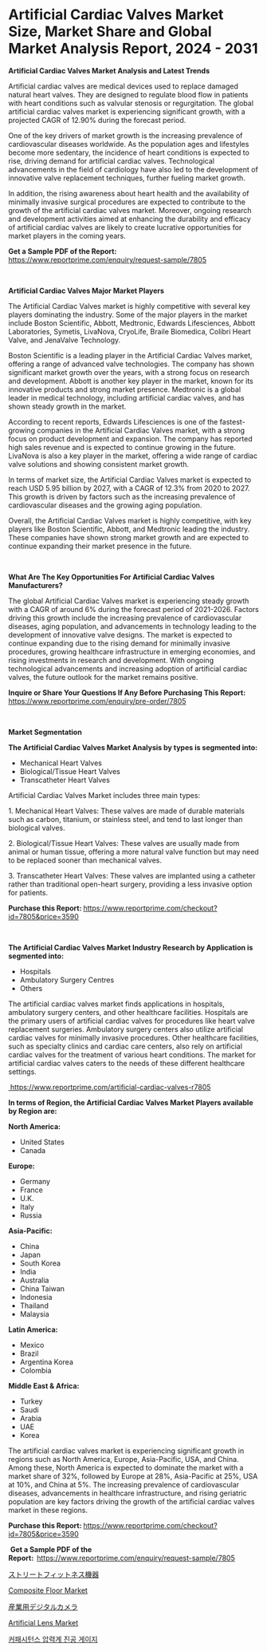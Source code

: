 <p><h1>Artificial Cardiac Valves Market Size, Market Share and Global Market Analysis Report, 2024 - 2031</h1></p><p><strong>Artificial Cardiac Valves Market Analysis and Latest Trends</strong></p>
<p><p>Artificial cardiac valves are medical devices used to replace damaged natural heart valves. They are designed to regulate blood flow in patients with heart conditions such as valvular stenosis or regurgitation. The global artificial cardiac valves market is experiencing significant growth, with a projected CAGR of 12.90% during the forecast period.</p><p>One of the key drivers of market growth is the increasing prevalence of cardiovascular diseases worldwide. As the population ages and lifestyles become more sedentary, the incidence of heart conditions is expected to rise, driving demand for artificial cardiac valves. Technological advancements in the field of cardiology have also led to the development of innovative valve replacement techniques, further fueling market growth.</p><p>In addition, the rising awareness about heart health and the availability of minimally invasive surgical procedures are expected to contribute to the growth of the artificial cardiac valves market. Moreover, ongoing research and development activities aimed at enhancing the durability and efficacy of artificial cardiac valves are likely to create lucrative opportunities for market players in the coming years.</p></p>
<p><strong>Get a Sample PDF of the Report:&nbsp;</strong> <a href="https://www.reportprime.com/enquiry/request-sample/7805">https://www.reportprime.com/enquiry/request-sample/7805</a></p>
<p>&nbsp;</p>
<p><strong>Artificial Cardiac Valves Major Market Players</strong></p>
<p><p>The Artificial Cardiac Valves market is highly competitive with several key players dominating the industry. Some of the major players in the market include Boston Scientific, Abbott, Medtronic, Edwards Lifesciences, Abbott Laboratories, Symetis, LivaNova, CryoLife, Braile Biomedica, Colibri Heart Valve, and JenaValve Technology.</p><p>Boston Scientific is a leading player in the Artificial Cardiac Valves market, offering a range of advanced valve technologies. The company has shown significant market growth over the years, with a strong focus on research and development. Abbott is another key player in the market, known for its innovative products and strong market presence. Medtronic is a global leader in medical technology, including artificial cardiac valves, and has shown steady growth in the market.</p><p>According to recent reports, Edwards Lifesciences is one of the fastest-growing companies in the Artificial Cardiac Valves market, with a strong focus on product development and expansion. The company has reported high sales revenue and is expected to continue growing in the future. LivaNova is also a key player in the market, offering a wide range of cardiac valve solutions and showing consistent market growth.</p><p>In terms of market size, the Artificial Cardiac Valves market is expected to reach USD 5.95 billion by 2027, with a CAGR of 12.3% from 2020 to 2027. This growth is driven by factors such as the increasing prevalence of cardiovascular diseases and the growing aging population.</p><p>Overall, the Artificial Cardiac Valves market is highly competitive, with key players like Boston Scientific, Abbott, and Medtronic leading the industry. These companies have shown strong market growth and are expected to continue expanding their market presence in the future.</p></p>
<p>&nbsp;</p>
<p><strong>What Are The Key Opportunities For Artificial Cardiac Valves Manufacturers?</strong></p>
<p><p>The global Artificial Cardiac Valves market is experiencing steady growth with a CAGR of around 6% during the forecast period of 2021-2026. Factors driving this growth include the increasing prevalence of cardiovascular diseases, aging population, and advancements in technology leading to the development of innovative valve designs. The market is expected to continue expanding due to the rising demand for minimally invasive procedures, growing healthcare infrastructure in emerging economies, and rising investments in research and development. With ongoing technological advancements and increasing adoption of artificial cardiac valves, the future outlook for the market remains positive.</p></p>
<p><strong>Inquire or Share Your Questions If Any Before Purchasing This Report:</strong> <a href="https://www.reportprime.com/enquiry/pre-order/7805">https://www.reportprime.com/enquiry/pre-order/7805</a></p>
<p>&nbsp;</p>
<p><strong>Market Segmentation</strong></p>
<p><strong>The Artificial Cardiac Valves Market Analysis by types is segmented into:</strong></p>
<p><ul><li>Mechanical Heart Valves</li><li>Biological/Tissue Heart Valves</li><li>Transcatheter Heart Valves</li></ul></p>
<p><p>Artificial Cardiac Valves Market includes three main types:</p><p>1. Mechanical Heart Valves: These valves are made of durable materials such as carbon, titanium, or stainless steel, and tend to last longer than biological valves.</p><p>2. Biological/Tissue Heart Valves: These valves are usually made from animal or human tissue, offering a more natural valve function but may need to be replaced sooner than mechanical valves.</p><p>3. Transcatheter Heart Valves: These valves are implanted using a catheter rather than traditional open-heart surgery, providing a less invasive option for patients.</p></p>
<p><strong>Purchase this Report:&nbsp;</strong><a href="https://www.reportprime.com/checkout?id=7805&price=3590">https://www.reportprime.com/checkout?id=7805&price=3590</a></p>
<p>&nbsp;</p>
<p><strong>The Artificial Cardiac Valves Market Industry Research by Application is segmented into:</strong></p>
<p><ul><li>Hospitals</li><li>Ambulatory Surgery Centres</li><li>Others</li></ul></p>
<p><p>The artificial cardiac valves market finds applications in hospitals, ambulatory surgery centers, and other healthcare facilities. Hospitals are the primary users of artificial cardiac valves for procedures like heart valve replacement surgeries. Ambulatory surgery centers also utilize artificial cardiac valves for minimally invasive procedures. Other healthcare facilities, such as specialty clinics and cardiac care centers, also rely on artificial cardiac valves for the treatment of various heart conditions. The market for artificial cardiac valves caters to the needs of these different healthcare settings.</p></p>
<p><a href="https://www.reportprime.com/artificial-cardiac-valves-r7805">&nbsp;https://www.reportprime.com/artificial-cardiac-valves-r7805</a></p>
<p><strong>In terms of Region, the Artificial Cardiac Valves Market Players available by Region are:</strong></p>
<p>
    <p> <strong> North America: </strong>
        <ul>
            <li>United States</li>
            <li>Canada</li>
        </ul>
        </p> 
    <p> <strong> Europe: </strong>
        <ul>
            <li>Germany</li>
            <li>France</li>
            <li>U.K.</li>
            <li>Italy</li>
            <li>Russia</li>
        </ul>
        </p> 
    <p> <strong> Asia-Pacific: </strong>
        <ul>
            <li>China</li>
            <li>Japan</li>
            <li>South Korea</li>
            <li>India</li>
            <li>Australia</li>
            <li>China Taiwan</li>
            <li>Indonesia</li>
            <li>Thailand</li>
            <li>Malaysia</li>
        </ul>
        </p> 
    <p> <strong> Latin America: </strong>
        <ul>
            <li>Mexico</li>
            <li>Brazil</li>
            <li>Argentina Korea</li>
            <li>Colombia</li>
        </ul>
        </p> 
    <p> <strong> Middle East & Africa: </strong>
        <ul>
            <li>Turkey</li>
            <li>Saudi</li>
            <li>Arabia</li>
            <li>UAE</li>
            <li>Korea</li>
        </ul>
    </p>
    </p>
<p><p>The artificial cardiac valves market is experiencing significant growth in regions such as North America, Europe, Asia-Pacific, USA, and China. Among these, North America is expected to dominate the market with a market share of 32%, followed by Europe at 28%, Asia-Pacific at 25%, USA at 10%, and China at 5%. The increasing prevalence of cardiovascular diseases, advancements in healthcare infrastructure, and rising geriatric population are key factors driving the growth of the artificial cardiac valves market in these regions.</p></p>
<p><strong>Purchase this Report: </strong><a href="https://www.reportprime.com/checkout?id=7805&price=3590">https://www.reportprime.com/checkout?id=7805&price=3590</a></p>
<p>&nbsp;<strong>Get a Sample PDF of the Report:&nbsp;&nbsp;</strong><a href="https://www.reportprime.com/enquiry/request-sample/7805">https://www.reportprime.com/enquiry/request-sample/7805</a></p>
<p><strong></strong></p>
<p><p><a href="https://github.com/charm854/Market-Research-Report-List-1/blob/main/874100376742.md">ストリートフィットネス機器</a></p><p><a href="https://issuu.com/reportprime-2/docs/composite-floor-market-size-2030.pptx">Composite Floor Market</a></p><p><a href="https://github.com/LeanneBruen2023/Market-Research-Report-List-1/blob/main/859554976741.md">産業用デジタルカメラ</a></p><p><a href="https://github.com/jsmusil/Market-Research-Report-List-3/blob/main/artificial-lens-market.md">Artificial Lens Market</a></p><p><a href="https://medium.com/@wilsonurcotte667s/%EC%BA%90%ED%8C%A8%EC%8B%9C%ED%84%B4%EC%8A%A4-%EB%A7%88%EB%85%B8%EB%AF%B8%ED%84%B0-%EC%A7%84%EA%B3%B5-%EA%B2%8C%EC%9D%B4%EC%A7%80-%EC%8B%9C%EC%9E%A5%EC%9D%80-%EC%8B%9C%EC%9E%A5-%EC%A0%90%EC%9C%A0%EC%9C%A8-%ED%81%AC%EA%B8%B0-%EB%B0%8F-2031%EB%85%84%EA%B9%8C%EC%A7%80-%EC%98%88%EC%83%81-%EC%98%88%EC%B8%A1%EC%97%90-%EC%B4%88%EC%A0%90%EC%9D%84-%EB%A7%9E%EC%B6%A5%EB%8B%88%EB%8B%A4-fdcfffa75b67">커패시턴스 압력계 진공 게이지</a></p></p>